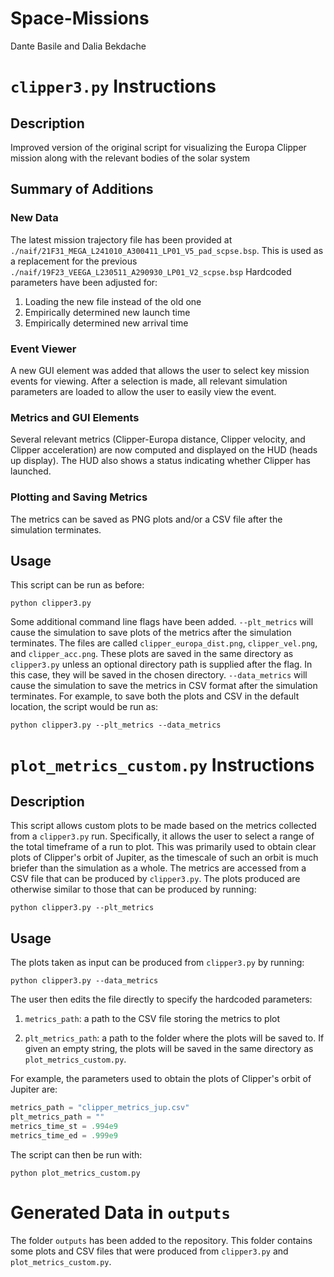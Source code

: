 # Space-Missions

Dante Basile and Dalia Bekdache

# `clipper3.py` Instructions

## Description

Improved version of the original script for visualizing the Europa Clipper mission along with the relevant bodies of the solar system

## Summary of Additions

### New Data

The latest mission trajectory file has been provided at `./naif/21F31_MEGA_L241010_A300411_LP01_V5_pad_scpse.bsp`. This is used as a replacement for the previous `./naif/19F23_VEEGA_L230511_A290930_LP01_V2_scpse.bsp` Hardcoded parameters have been adjusted for:

1. Loading the new file instead of the old one
2. Empirically determined new launch time
3. Empirically determined new arrival time

### Event Viewer

A new GUI element was added that allows the user to select key mission events for viewing. After a selection is made, all relevant simulation parameters are loaded to allow the user to easily view the event.

### Metrics and GUI Elements

Several relevant metrics (Clipper-Europa distance, Clipper velocity, and Clipper acceleration) are now computed and displayed on the HUD (heads up display). The HUD also shows a status indicating whether Clipper has launched.

### Plotting and Saving Metrics

The metrics can be saved as PNG plots and/or a CSV file after the simulation terminates.

## Usage

This script can be run as before:
```
python clipper3.py
```

Some additional command line flags have been added. `--plt_metrics` will cause the simulation to save plots of the metrics after the simulation terminates. The files are called `clipper_europa_dist.png`, `clipper_vel.png`, and `clipper_acc.png`. These plots are saved in the same directory as `clipper3.py` unless an optional directory path is supplied after the flag. In this case, they will be saved in the chosen directory. `--data_metrics` will cause the simulation to save the metrics in CSV format after the simulation terminates. For example, to save both the plots and CSV in the default location, the script would be run as:

```
python clipper3.py --plt_metrics --data_metrics
```

# `plot_metrics_custom.py` Instructions

## Description

This script allows custom plots to be made based on the metrics collected from a `clipper3.py` run. Specifically, it allows the user to select a range of the total timeframe of a run to plot. This was primarily used to obtain clear plots of Clipper's orbit of Jupiter, as the timescale of such an orbit is much briefer than the simulation as a whole. The metrics are accessed from a CSV file that can be produced by `clipper3.py`. The plots produced are otherwise similar to those that can be produced by running:

```
python clipper3.py --plt_metrics
```

## Usage

The plots taken as input can be produced from `clipper3.py` by running:

```
python clipper3.py --data_metrics
```

The user then edits the file directly to specify the hardcoded parameters:

1. `metrics_path`: a path to the CSV file storing the metrics to plot

2. `plt_metrics_path`: a path to the folder where the plots will be saved to. If given an empty string, the plots will be saved in the same directory as `plot_metrics_custom.py`.

For example, the parameters used to obtain the plots of Clipper's orbit of Jupiter are:

``` python
metrics_path = "clipper_metrics_jup.csv"
plt_metrics_path = ""
metrics_time_st = .994e9
metrics_time_ed = .999e9
```

The script can then be run with:

```
python plot_metrics_custom.py
```

# Generated Data in `outputs`

The folder `outputs` has been added to the repository. This folder contains some plots and CSV files that were produced from `clipper3.py` and `plot_metrics_custom.py`.
